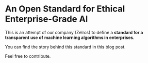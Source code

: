 # An Open Standard for Ethical Enterprise-Grade AI
This is an attempt of our company (Zelros) to define a **standard for a transparent use of machine learning algorithms in enterprises**.

You can find the story behind this standard in this blog post. 

Feel free to contribute. 
